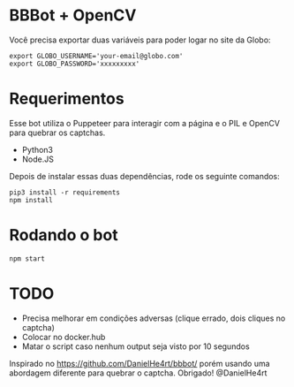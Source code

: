 BBBot + OpenCV
===============

Você precisa exportar duas variáveis para poder logar no site da Globo:

```
export GLOBO_USERNAME='your-email@globo.com'
export GLOBO_PASSWORD='xxxxxxxxx'

```

Requerimentos
==============

Esse bot utiliza o Puppeteer para interagir com a página e o PIL e OpenCV para quebrar os captchas.

- Python3
- Node.JS

Depois de instalar essas duas dependências, rode os seguinte comandos:

```
pip3 install -r requirements
npm install
```

Rodando o bot
==============

```
npm start
```

TODO
=====

  - Precisa melhorar em condições adversas (clique errado, dois cliques no captcha)
  - Colocar no docker.hub
  - Matar o script caso nenhum output seja visto por 10 segundos

Inspirado no https://github.com/DanielHe4rt/bbbot/ porém usando uma abordagem diferente para quebrar o captcha.
Obrigado! @DanielHe4rt
